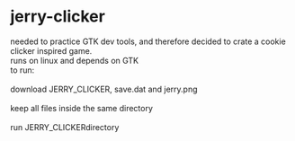 # jerry-clicker
needed to practice GTK dev tools, and therefore decided to crate a cookie clicker inspired game.<br>
runs on linux and depends on GTK<br>
to run: <br> <br>
download JERRY_CLICKER, save.dat and jerry.png <br> <br>
keep all files inside the same directory <br> <br>
run JERRY_CLICKERdirectory
